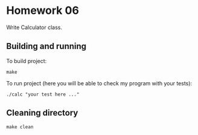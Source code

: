 # Homework 06
Write Calculator class.

## Building and running
To build project:
```
make
```

To run project (here you will be able to check my program with your tests):
```
./calc "your test here ..."
```

## Cleaning directory
```
make clean
```

